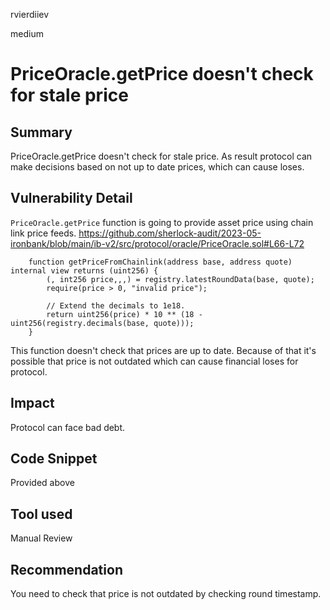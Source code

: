 rvierdiiev

medium

# PriceOracle.getPrice doesn't check for stale price

## Summary
PriceOracle.getPrice doesn't check for stale price. As result protocol can make decisions based on not up to date prices, which can cause loses.
## Vulnerability Detail
`PriceOracle.getPrice` function is going to provide asset price using chain link price feeds.
https://github.com/sherlock-audit/2023-05-ironbank/blob/main/ib-v2/src/protocol/oracle/PriceOracle.sol#L66-L72
```soldiity
    function getPriceFromChainlink(address base, address quote) internal view returns (uint256) {
        (, int256 price,,,) = registry.latestRoundData(base, quote);
        require(price > 0, "invalid price");

        // Extend the decimals to 1e18.
        return uint256(price) * 10 ** (18 - uint256(registry.decimals(base, quote)));
    }
```
This function doesn't check that prices are up to date. Because of that it's possible that price is not outdated which can cause financial loses for protocol.
## Impact
Protocol can face bad debt.
## Code Snippet
Provided above
## Tool used

Manual Review

## Recommendation
You need to check that price is not outdated by checking round timestamp.